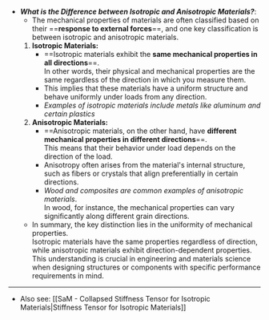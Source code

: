 - ***What is the Difference between Isotropic and Anisotropic Materials?***:
	- The mechanical properties of materials are often classified based on their ==**response to external forces**==, and one key classification is between isotropic and anisotropic materials.
	1. **Isotropic Materials:**
		- ==Isotropic materials exhibit the **same mechanical properties in all directions**==.<br> In other words, their physical and mechanical properties are the same regardless of the direction in which you measure them.
		- This implies that these materials have a uniform structure and behave uniformly under loads from any direction.
		- *Examples of isotropic materials include metals like aluminum and certain plastics*
	2. **Anisotropic Materials:**
		- ==Anisotropic materials, on the other hand, have **different mechanical properties in different directions**==.<br>This means that their behavior under load depends on the direction of the load.
		- Anisotropy often arises from the material's internal structure, such as fibers or crystals that align preferentially in certain directions.
		- *Wood and composites are common examples of anisotropic materials*.<br>In wood, for instance, the mechanical properties can vary significantly along different grain directions.
	- In summary, the key distinction lies in the uniformity of mechanical properties.<br>Isotropic materials have the same properties regardless of direction, while anisotropic materials exhibit direction-dependent properties.<br>This understanding is crucial in engineering and materials science when designing structures or components with specific performance requirements in mind.

---

- Also see: [[SaM - Collapsed Stiffness Tensor for Isotropic Materials|Stiffness Tensor for Isotropic Materials]]
